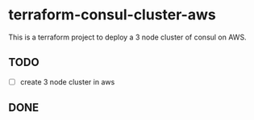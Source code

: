 # terraform-consul-cluster-aws

This is a terraform project to deploy a 3 node cluster of consul on AWS.

## TODO
- [ ] create 3 node cluster in aws

## DONE
